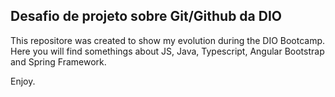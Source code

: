 ## Desafio de projeto sobre Git/Github da DIO

This repositore was created to show my evolution during the DIO Bootcamp.
Here you will find somethings about JS, Java, Typescript, Angular Bootstrap and Spring Framework.

Enjoy.

